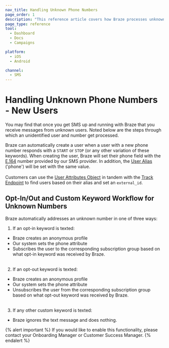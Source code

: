 ```yaml
---
nav_title: Handling Unknown Phone Numbers
page_order: 1
description: "This reference article covers how Braze processes unknown phone numbers from new users."
page_type: reference
tool:
  - Dashboard
  - Docs
  - Campaigns

platform:
  - iOS
  - Android

channel:
  - SMS
---
```


# Handling Unknown Phone Numbers - New Users

You may find that once you get SMS up and running with Braze that you receive messages from unknown users. Noted below are the steps through which an unidentified user and number get processed.

Braze can automatically create a user when a user with a new phone number responds with a `START` or `STOP` (or any other variation of these keywords).  When creating the user, Braze will set their phone field with the [E.164][e.164] number provided by our SMS provider.  In addition, the [User Alias][ualink] ('phone') will be set with the same value.<br><br>Customers can use the [User Attributes Object][uaolink] in tandem with the [Track Endpoint][telink] to find users based on their alias and set an `external_id`.

## Opt-In/Out and Custom Keyword Workflow for Unknown Numbers

Braze automatically addresses an unknown number in one of three ways:
1. If an opt-in keyword is texted:
  * Braze creates an anonymous profile
  * Our system sets the phone attribute
  * Subscribes the user to the corresponding subscription group based on what opt-in keyword was received by Braze.<br><br>
2. If an opt-out keyword is texted:
  * Braze creates an anonymous profile
  * Our system sets the phone attribute
  * Unsubscribes the user from the corresponding subscription group based on what opt-out keyword was received by Braze.<br><br>
3. If any other custom keyword is texted:
  * Braze ignores the text message and does nothing.

{% alert important %}
If you would like to enable this functionality, please contact your Onboarding Manager or Customer Success Manager.
{% endalert %}

[ualink]: {{site.baseurl}}/api/objects_filters/user_alias_object/
[telink]: {{site.baseurl}}/api/endpoints/user_data/post_user_track/
[uaolink]: {{site.baseurl}}/api/objects_filters/user_attributes_object/
[e.164]: https://en.wikipedia.org/wiki/E.164
